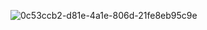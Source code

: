  ![0c53ccb2-d81e-4a1e-806d-21fe8eb95c9e](https://github.com/user-attachments/assets/249fc41a-7f56-4e7d-b1ef-f4fee383e581)

<p align='center"=>
   
 What if you try, but you can't? 
 
<p/>  
<p align='center"=>
<a href="https://github.com/J1GU">Till</a>
<a href="https://github.com/GUlTARIST">Mizi</a>
<a href="𝚑𝚝𝚝𝚙𝚜://𝚐𝚒𝚝𝚑𝚞𝚋.𝚌𝚘𝚖/𝚠𝚊𝚏𝚏𝚕𝚎𝚝𝚊𝚛𝚝𝚎">Sua</a>
<a href="https://github.com/LovesickObsession">Ivan</a>
<p/>
 
 
 
